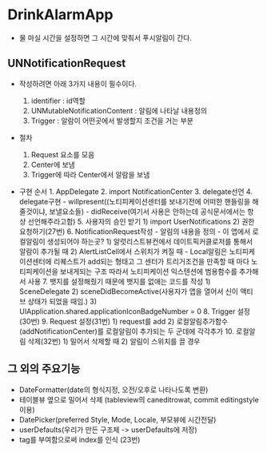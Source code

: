 # DrinkAlarmApp
- 물 마실 시간을 설정하면 그 시간에 맞춰서 푸시알림이 간다.

## UNNotificationRequest
- 작성하려면 아래 3가지 내용이 필수이다.
    1) identifier : id역할
    2) UNMutableNotificationContent : 알림에 나타날 내용정의
    3) Trigger : 알람이 어떤곳에서 발생할지 조건을 거는 부분

- 절차
    1) Request 요소를 모음
    2) Center에 보냄
    3) Trigger에 따라 Center에서 알람을 보냄

- 구현 순서
        1. AppDelegate 
        2. import NotificationCenter
        3. delegate선언
        4. delegate구현
            - willpresent((노티피케이션센터를 보내기전에 어떠한 핸들링을 해줄것이냐, 보낼요소들)
            - didReceive(여기서 사용은 안하는데 공식문서에서는 항상 선언해주라고함)
        5. 사용자의 승인 받기
            1) import UserNotifications
            2) 권한요청하기(27번)
        6. NotificationRequest작성
            - 알림의 내용을 정의
            - 이 앱에서 로컬알림이 생성되어야 하는곳?
                1) 알럿리스트뷰컨에서 데이트픽커클로저를 통해서 알람이 추가될 때
                2) AlertListCell에서 스위치가 켜질 때
                - Local알림은 노티피케이션센터에 리퀘스트가 add되는 형태고 그 센터가 트리거조건을 만족할 때 마다 노티피케이션을 보내게되는 구조 따라서 노티피케이션 익스텐션에 범용함수를 추가해서 사용
        7. 뱃지를 설정해줬기 때문에 뱃지를 없애는 코드를 작성
            1) SceneDelegate
            2) sceneDidBecomeActive(사용자가 앱을 열어서 신이 액티브 상태가 되었을 때임.)
            3) UIApplication.shared.applicationIconBadgeNumber = 0
        8. Trigger 설정(30번)
        9. Request 설정(31번)
            1) request를 add
            2) 로컬알림추가함수(addNotificationCenter)를 로컬알림이 추가되는 두 군데에 각각추가
        10. 로컬알림 삭제(32번)
            1) 밀어서 삭제할 때
            2) 알림이 스위치를 끌 경우
            
## 그 외의 주요기능
- DateFormatter(date의 형식지정, 오전/오후로 나타나도록 변환) 
- 테이블뷰 옆으로 밀어서 삭제 (tableview의 caneditrowat, commit editingstyle 이용)
- DatePicker(preferred Style, Mode, Locale, 부모뷰에 시간전달)
- userDefaults(우리가 만든 구조체 -> userDefaults에 저장)
- tag를 부여함으로써 index를 인식 (23번)

